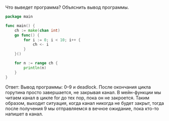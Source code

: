 Что выведет программа? Объяснить вывод программы.

```go
package main

func main() {
	ch := make(chan int)
	go func() {
		for i := 0; i < 10; i++ {
			ch <- i
		}
	}()

	for n := range ch {
		println(n)
	}
}
```

Ответ:
Вывод программы: 0–9 и deadlock.
После окончания цикла горутина просто завершается, не закрывая канал.
В мейн-функции мы читаем канал в цикле for до тех пор, пока он не закроется.
Таким образом, выходит ситуация, когда канал никогда не будет закрыт, тогда
после получения 9 мы отправляемся в вечное ожидание, пока кто-то напишет в канал.